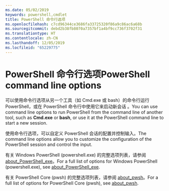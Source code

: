 ```yaml
---
ms.date: 05/02/2019
keywords: powershell,cmdlet
title: PowerShell 命令行选项
ms.openlocfilehash: c7cd96344ce3686fa33725320f86a9c86ac6a68b
ms.sourcegitcommit: debd2b38fb8070a7357bf1a4bf9cc736f3702f31
ms.translationtype: HT
ms.contentlocale: zh-CN
ms.lasthandoff: 12/05/2019
ms.locfileid: "65229775"
---
```

# <a name="powershell-command-line-options"></a><span data-ttu-id="5bdca-103">PowerShell 命令行选项</span><span class="sxs-lookup"><span data-stu-id="5bdca-103">PowerShell command line options</span></span>

<span data-ttu-id="5bdca-104">可以使用命令行选项从另一个工具（如 Cmd.exe 或 bash）的命令行运行 PowerShell，或在 PowerShell 命令行中使用它来启动新会话   。</span><span class="sxs-lookup"><span data-stu-id="5bdca-104">You can use command line options to run PowerShell from the command line of another tool, such as **Cmd.exe** or **bash**, or use it at the PowerShell command line to start a new session.</span></span>

<span data-ttu-id="5bdca-105">使用命令行选项，可以自定义 PowerShell 会话的配置并控制输入。</span><span class="sxs-lookup"><span data-stu-id="5bdca-105">The command line options allow you to customize the configuration of the PowerShell session and control the input.</span></span>

<span data-ttu-id="5bdca-106">有关 Windows PowerShell (powershell.exe) 的完整选项列表，请参阅 [about_PowerShell_exe](/powershell/module/Microsoft.PowerShell.Core/About/about_PowerShell_exe)。</span><span class="sxs-lookup"><span data-stu-id="5bdca-106">For a full list of options for Windows PowerShell (powershell.exe), see [about_PowerShell_exe](/powershell/module/Microsoft.PowerShell.Core/About/about_PowerShell_exe).</span></span>

<span data-ttu-id="5bdca-107">有关 PowerShell Core (pwsh) 的完整选项列表，请参阅 [about_pwsh](/powershell/module/Microsoft.PowerShell.Core/About/about_pwsh)。</span><span class="sxs-lookup"><span data-stu-id="5bdca-107">For a full list of options for PowerShell Core (pwsh), see [about_pwsh](/powershell/module/Microsoft.PowerShell.Core/About/about_pwsh).</span></span>